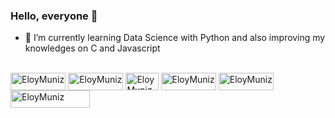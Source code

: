 ### Hello, everyone 👋

- 🌱 I’m currently learning Data Science with Python and also improving my knowledges on C and Javascript
<div style:"display: inline_block "><br>
<img align="center" alt="EloyMuniz" width="88.25" height="28" src="https://img.shields.io/badge/HTML5-E34F26?style=for-the-badge&logo=html5&logoColor=white">
<img align="center" alt="EloyMuniz" width="88.25" height="28" src="https://img.shields.io/badge/CSS3-1572B6?style=for-the-badge&logo=css3&logoColor=white">
<img align="center" alt="EloyMuniz" width="52.25" height="28" src="https://img.shields.io/badge/C-00599C?style=for-the-badge&logo=c&logoColor=white">
<img align="center" alt="EloyMuniz" width="88.25" height="28" src="https://img.shields.io/badge/Kaggle-20BEFF?style=for-the-badge&logo=Kaggle&logoColor=white">
<img align="center" alt="EloyMuniz" width="88.25" height="28" src="https://img.shields.io/badge/Python-14354C?style=for-the-badge&logo=python&logoColor=white">
<img align="center" alt="EloyMuniz" width="126.5" height="28" src="https://img.shields.io/badge/javascript-%23323330.svg?style=for-the-badge&logo=javascript&logoColor=%23F7DF1E">           

</div>
